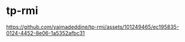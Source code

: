 # tp-rmi

https://github.com/yaimadeddine/tp-rmi/assets/101249465/ec195835-0124-4452-8e06-1a5352afbc31

